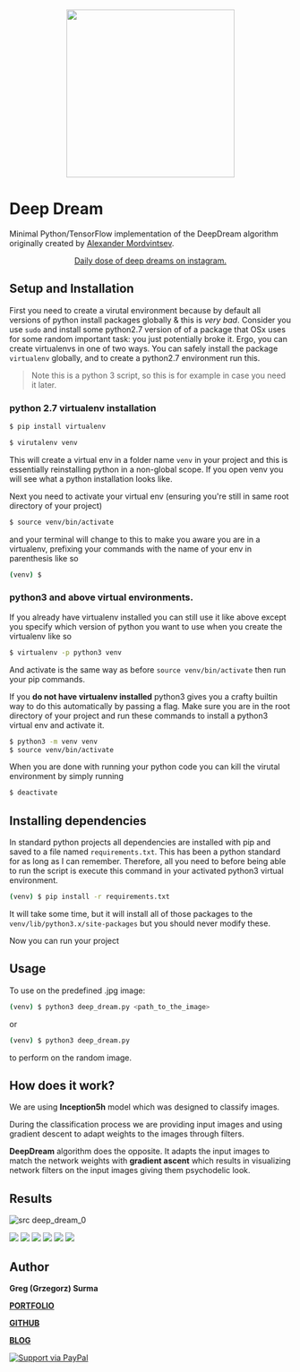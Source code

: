 <h3 align="center">
  <img src="assets/deep_dream_icon_web.png" width="300">
</h3>

# Deep Dream

Minimal Python/TensorFlow implementation of the DeepDream algorithm originally created by [Alexander Mordvintsev](https://ai.googleblog.com/2015/06/inceptionism-going-deeper-into-neural.html).

<center><a href="https://www.instagram.com/__deep__dreams__/">Daily dose of deep dreams on instagram.</a></center>

## Setup and Installation

First you need to create a virutal environment because by default all versions of python install packages globally & 
this is *very bad*. Consider you use `sudo` and install some python2.7 version of of a package that OSx uses for some
random important task: you just potentially broke it. Ergo, you can create virtualenvs in one of two ways. You can safely install the package `virtualenv` globally, and to create a python2.7 environment run this. 

> Note this is a python 3 script, so this is for example in case you need it later. 

### python 2.7 virtualenv installation 

```bash
$ pip install virtualenv 

$ virutalenv venv
```

This will create a virtual env in a folder name `venv` in your project and this is essentially reinstalling python in a non-global scope. If you open venv you will see what a python installation looks like. 

Next you need to activate your virtual env (ensuring you're still in same root directory of your project)

```bash
$ source venv/bin/activate
```

and your terminal will change to this to make you aware you are in a virtualenv, prefixing your commands with the name of your env in parenthesis like so

```bash
(venv) $ 
```

### python3 and above virtual environments.

If you already have virtualenv installed you can still use it like above except you specify which version of python you want
to use when you create the virtualenv like so

```bash
$ virtualenv -p python3 venv
```
And activate is the same way as before `source venv/bin/activate` then run your pip commands.

If you **do not have virtualenv installed** python3 gives you a crafty builtin way to do this automatically by passing a flag. 
Make sure you are in the root directory of your project and run these commands to install a python3 virtual env and activate it. 

```bash
$ python3 -m venv venv
$ source venv/bin/activate
```
 
When you are done with running your python code you can kill the virutal environment by simply running 

```bash
$ deactivate
```

## Installing dependencies

In standard python projects all dependencies are installed with pip and saved to a file named `requirements.txt`. This has
been a python standard for as long as I can remember. Therefore, all you need to before being able to run the script is execute this command in your activated python3 virtual environment.

```bash
(venv) $ pip install -r requirements.txt
```

It will take some time, but it will install all of those packages to the `venv/lib/python3.x/site-packages` but you should never modify these.

Now you can run your project 


## Usage

To use on the predefined .jpg image:

```bash
(venv) $ python3 deep_dream.py <path_to_the_image>
```

or

```bash
(venv) $ python3 deep_dream.py
```

to perform on the random image.

## How does it work?

We are using **Inception5h** model which was designed to classify images. 

During the classification process we are providing input images and using gradient descent to adapt weights to the images through filters. 

**DeepDream** algorithm does the opposite. It adapts the input images to match the network weights with **gradient ascent** which results in visualizing network filters on the input images giving them psychodelic look.



## Results

![src deep_dream_0](/examples/deep_dream_0.jpeg)

<img src="examples/deep_dream_0.jpeg">
<img src="examples/deep_dream_1.jpeg">
<img src="examples/deep_dream_2.jpeg">
<img src="examples/deep_dream_3.jpeg">
<img src="examples/deep_dream_4.jpeg">
<img src="examples/deep_dream_5.jpeg">


## Author

**Greg (Grzegorz) Surma**

[**PORTFOLIO**](https://gsurma.github.io)

[**GITHUB**](https://github.com/gsurma)

[**BLOG**](https://medium.com/@gsurma)

<a href="https://www.paypal.com/paypalme2/grzegorzsurma115">
  <img alt="Support via PayPal" src="https://cdn.rawgit.com/twolfson/paypal-github-button/1.0.0/dist/button.svg"/>
</a>

